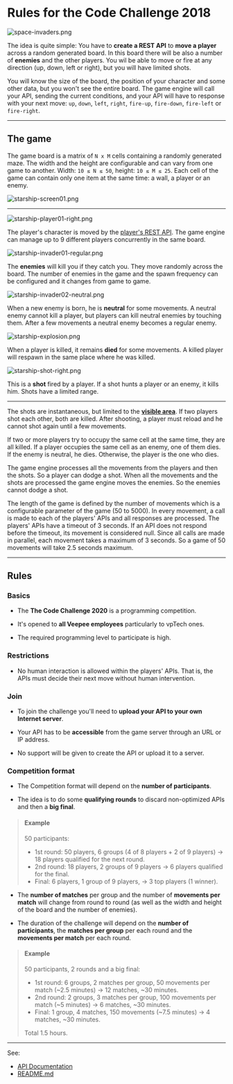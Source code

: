 # Rules for the Code Challenge 2018

![space-invaders.png](images/space-invaders.png "Space Invaders")

The idea is quite simple:
You have to **create a REST API** to **move a player** across a random generated board.
In this board there will be also a number of **enemies** and the other players.
You wil be able to move or fire at any direction (up, down, left or right), but you will have limited shots.

You will know the size of the board, the position of your character and some other data, but you won't see the entire board.
The game engine will call your API, sending the current conditions, and your API will have to response with your next move:
`up`, `down`, `left`, `right`, `fire-up`, `fire-down`, `fire-left` or `fire-right`.

<hr>

## The game

The game board is a matrix of `N x M` cells containing a randomly generated maze.
The width and the height are configurable and can vary from one game to another.
Width: `10 ≤ N ≤ 50`, height: `10 ≤ M ≤ 25`.
Each cell of the game can contain only one item at the same time: a wall, a player or an enemy.

![starship-screen01.png](images/starship-screen01.png "Game Board")

<hr>

![starship-player01-right.png](images/starship-player01-right.png "Player's Starship")

The player's character is moved by the [player's REST API](api.md).
The game engine can manage up to 9 different players concurrently in the same board.

![starship-invader01-regular.png](images/starship-invader01-regular.png "Space Invader")

The **enemies** will kill you if they catch you.
They move randomly across the board.
The number of enemies in the game and the spawn frequency can be configured and it changes from game to game.

![starship-invader02-neutral.png](images/starship-invader02-neutral.png "Neutral Space Invader")

When a new enemy is born, he is **neutral** for some movements.
A neutral enemy cannot kill a player, but players can kill neutral enemies by touching them.
After a few movements a neutral enemy becomes a regular enemy.

![starship-explosion.png](images/starship-explosion.png "Explosion")

When a player is killed, it remains **died** for some movements.
A killed player will respawn in the same place where he was killed.

![starship-shot-right.png](images/starship-shot-right.png "Shot")

This is a **shot** fired by a player.
If a shot hunts a player or an enemy, it kills him.
Shots have a limited range.

<hr>

The shots are instantaneous, but limited to the [**visible area**](api.md#visible-area).
If two players shot each other, both are killed.
After shooting, a player must reload and he cannot shot again until a few movements.

If two or more players try to occupy the same cell at the same time, they are all killed.
If a player occupies the same cell as an enemy, one of them dies.
If the enemy is neutral, he dies.
Otherwise, the player is the one who dies.

The game engine processes all the movements from the players and then the shots.
So a player can dodge a shot.
When all the movements and the shots are processed the game engine moves the enemies.
So the enemies cannot dodge a shot.

The length of the game is defined by the number of movements which is a configurable parameter of the game (50 to 5000).
In every movement, a call is made to each of the players' APIs and all responses are processed.
The players' APIs have a timeout of 3 seconds.
If an API does not respond before the timeout, its movement is considered null.
Since all calls are made in parallel, each movement takes a maximum of 3 seconds.
So a game of 50 movements will take 2.5 seconds maximum.

<hr>

## Rules

### Basics

* The **The Code Challenge 2020** is a programming competition.

* It's opened to **all Veepee employees** particularly to vpTech ones.

* The required programming level to participate is high.

### Restrictions

* No human interaction is allowed within the players' APIs.
That is, the APIs must decide their next move without human intervention.

### Join

* To join the challenge you'll need to **upload your API to your own Internet server**.

* Your API has to be **accessible** from the game server through an URL or IP address.

* No support will be given to create the API or upload it to a server.

### Competition format

* The Competition format will depend on the **number of participants**.

* The idea is to do some **qualifying rounds** to discard non-optimized APIs and then a **big final**.

> #### Example
>
> 50 participants:
>
> * 1st round: 50 players, 6 groups (4 of 8 players + 2 of 9 players) → 18 players qualified for the next round.
> * 2nd round: 18 players, 2 groups of 9 players → 6 players qualified for the final.
> * Final: 6 players, 1 group of 9 players, → 3 top players (1 winner).

* The **number of matches** per group and the number of **movements per match** will change from round to round (as well as the width and height of the board and the number of enemies).

* The duration of the challenge will depend on the **number of participants**, the **matches per group** per each round and the **movements per match** per each round.

> #### Example
>
> 50 participants, 2 rounds and a big final:
>
> * 1st round: 6 groups, 2 matches per group, 50 movements per match (~2.5 minutes) → 12 matches, ~30 minutes.
> * 2nd round: 2 groups, 3 matches per group, 100 movements per match (~5 minutes) → 6 matches, ~30 minutes.
> * Final: 1 group, 4 matches, 150 movements (~7.5 minutes) → 4 matches, ~30 minutes.
>
> Total 1.5 hours.

<hr>

See:

* [API Documentation](api.md)
* [README.md](../README.md)
